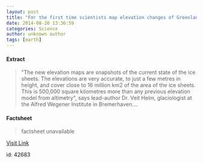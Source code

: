 ```yaml
---
layout: post
title: "For the first time scientists map elevation changes of Greenlandic and Antarctic glaciers"
date: 2014-08-20 13:36:59
categories: Science
author: unknown author
tags: [earth]
---
```



#### Extract
>"The new elevation maps are snapshots of the current state of the ice sheets. The elevations are very accurate, to just a few metres in height, and cover close to 16 million km2 of the area of the ice sheets. This is 500,000 square kilometres more than any previous elevation model from altimetry", says lead-author Dr. Veit Helm, glaciologist at the Alfred Wegener Institute in Bremerhaven....

#### Factsheet
>factsheet unavailable

[Visit Link](http://phys.org/news327746205.html)

id:   42683
